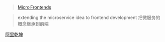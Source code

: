 > [Micro Frontends](https://micro-frontends.org/)

> extending the microservice idea to frontend development
> 把微服务的概念继承到前端

[阿里乾坤](https://qiankun.umijs.org/zh)